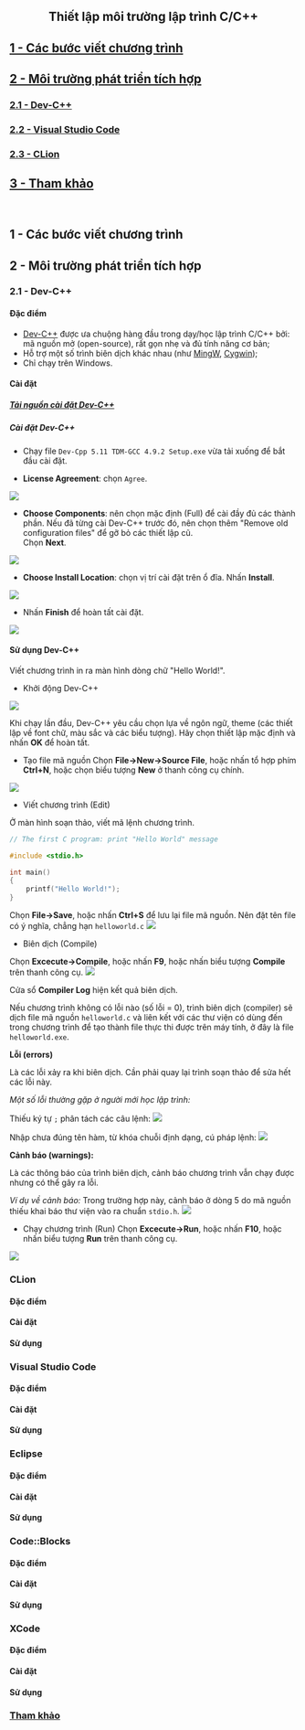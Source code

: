 <h2 align="center"> 
Thiết lập môi trường lập trình C/C++
</h2>

## [1 - Các bước viết chương trình](#programmingsteps)
## [2 - Môi trường phát triển tích hợp](#ides)
### [2.1 - Dev-C++](#devcpp)
### [2.2 - Visual Studio Code](#vscode)
### [2.3 - CLion](#clion)
## [3 - Tham khảo](#references)

<br>

## 1 - Các bước viết chương trình <a name="programmingsteps"/>
## 2 - Môi trường phát triển tích hợp<a name="ides"/>
### 2.1 - Dev-C++ <a name="devcpp"/>
#### Đặc điểm
- [Dev-C++](https://www.bloodshed.net/) được ưa chuộng hàng đầu trong dạy/học lập trình C/C++ bởi: mã nguồn mở (open-source), rất gọn nhẹ và đủ tính năng cơ bản;
- Hỗ trợ một số trình biên dịch khác nhau (như [MingW](https://www.mingw-w64.org/), [Cygwin](http://cygwin.com/));
- Chỉ chạy trên Windows.
#### Cài đặt
##### [Tải nguồn cài đặt Dev-C++](https://sourceforge.net/projects/orwelldevcpp/files/latest/download)
##### Cài đặt Dev-C++
- Chạy file `Dev-Cpp 5.11 TDM-GCC 4.9.2 Setup.exe` vừa tải xuống để bắt đầu cài đặt.

- **License Agreement**: chọn `Agree`.
<img src="figs/devcpp-install-01.PNG">

- **Choose Components**: nên chọn mặc định (Full) để cài đầy đủ các thành phần. Nếu đã từng cài Dev-C++ trước đó, nên chọn thêm "Remove old configuration files" để gỡ bỏ các thiết lập cũ.<br>
Chọn **Next**.
<img src="figs/devcpp-install-02.PNG">

- **Choose Install Location**: chọn vị trí cài đặt trên ổ đĩa. 
Nhấn **Install**.
<img src="figs/devcpp-install-03.PNG">

- Nhấn **Finish** để hoàn tất cài đặt.
<img src="figs/devcpp-install-04.PNG">

#### Sử dụng Dev-C++
Viết chương trình in ra màn hình dòng chữ "Hello World!".
- Khởi động Dev-C++
<img src="figs/devcpp-install-05.PNG">

Khi chạy lần đầu, Dev-C++ yêu cầu chọn lựa về ngôn ngữ, theme (các thiết lập về font chữ, màu sắc và các biểu tượng). Hãy chọn thiết lập mặc định và nhấn **OK** để hoàn tất.
- Tạo file mã nguồn 
Chọn **File->New->Source File**, hoặc nhấn tổ hợp phím **Ctrl+N**, hoặc chọn biểu tượng **New** ở thanh công cụ chính.

<img src="figs/devcpp-install-06.png">

- Viết chương trình (Edit)

Ở màn hình soạn thảo, viết mã lệnh chương trình.
```c
// The first C program: print "Hello World" message

#include <stdio.h>

int main()
{
	printf("Hello World!");
}
```
Chọn **File->Save**, hoặc nhấn **Ctrl+S** để lưu lại file mã nguồn. Nên đặt tên file có ý nghĩa, chẳng hạn `helloworld.c`
<img src="figs/devcpp-install-08.PNG">

- Biên dịch (Compile)

Chọn **Excecute->Compile**, hoặc nhấn **F9**, hoặc nhấn biểu tượng **Compile** trên thanh công cụ.
<img src="figs/devcpp-install-09.png">

Cửa sổ **Compiler Log** hiện kết quả biên dịch.

Nếu chương trình không có lỗi nào (số lỗi = 0), trình biên dịch (compiler) sẽ dịch file mã nguồn `helloworld.c` và liên kết với các thư viện có dùng đến trong chương trình để tạo thành file thực thi được trên máy tính, ở đây là file `helloworld.exe`.

**Lỗi (errors)** 

Là các lỗi xảy ra khi biên dịch. Cần phải quay lại trình soạn thảo để sửa hết các lỗi này.

*Một số lỗi thường gặp ở người mới học lập trình:*

Thiếu ký tự `;` phân tách các câu lệnh:
<img src="figs/error01.PNG">

Nhập chưa đúng tên hàm, từ khóa chuỗi định dạng, cú pháp lệnh:
<img src="figs/error02.PNG">

**Cảnh báo (warnings):**

Là các thông báo của trình biên dịch, cảnh báo chương trình vẫn chạy được nhưng có thể gây ra lỗi. 

*Ví dụ về cảnh báo:*
Trong trường hợp này, cảnh báo ở dòng 5 do mã nguồn thiếu khai báo thư viện vào ra chuẩn `stdio.h`. 
<img src="figs/warning01.PNG">


- Chạy chương trình (Run)
Chọn **Excecute->Run**, hoặc nhấn **F10**, hoặc nhấn biểu tượng **Run** trên thanh công cụ.
<img src="figs/devcpprun01.PNG">


### CLion
#### Đặc điểm
#### Cài đặt
#### Sử dụng

### Visual Studio Code
#### Đặc điểm
#### Cài đặt
#### Sử dụng

### Eclipse
#### Đặc điểm
#### Cài đặt
#### Sử dụng

### Code::Blocks
#### Đặc điểm
#### Cài đặt
#### Sử dụng

### XCode
#### Đặc điểm
#### Cài đặt
#### Sử dụng


### [Tham khảo](References.md)
